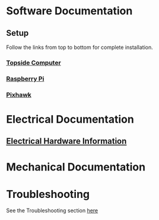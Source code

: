 # Software Documentation
## Setup
Follow the links from top to bottom for complete installation.
### [Topside Computer](https://github.com/chachmu/SwimmingSwarm/blob/master/Documentation/TopsideComputer.md)
### [Raspberry Pi](https://github.com/chachmu/SwimmingSwarm/blob/master/Documentation/RaspberryPi.md)
### [Pixhawk](https://github.com/chachmu/SwimmingSwarm/blob/master/Documentation/Pixhawk.md)


# Electrical Documentation
## [Electrical Hardware Information](https://github.com/chachmu/SwimmingSwarm/blob/master/Documentation/ElectricalHardware.md)


# Mechanical Documentation 


# Troubleshooting
See the Troubleshooting section [here](https://github.com/chachmu/SwimmingSwarm/blob/master/Documentation/Troubleshooting.md)
